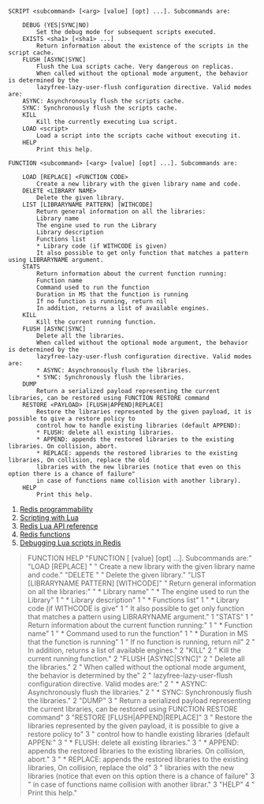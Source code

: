 

```
SCRIPT <subcommand> [<arg> [value] [opt] ...]. Subcommands are:

    DEBUG (YES|SYNC|NO)
        Set the debug mode for subsequent scripts executed.
    EXISTS <sha1> [<sha1> ...]
        Return information about the existence of the scripts in the script cache.
    FLUSH [ASYNC|SYNC]
        Flush the Lua scripts cache. Very dangerous on replicas.
        When called without the optional mode argument, the behavior is determined by the
        lazyfree-lazy-user-flush configuration directive. Valid modes are:
    ASYNC: Asynchronously flush the scripts cache.
    SYNC: Synchronously flush the scripts cache.
    KILL
        Kill the currently executing Lua script.
    LOAD <script>
        Load a script into the scripts cache without executing it.
    HELP
        Print this help.
```

```
FUNCTION <subcommand> [<arg> [value] [opt] ...]. Subcommands are:

    LOAD [REPLACE] <FUNCTION CODE>
        Create a new library with the given library name and code.
    DELETE <LIBRARY NAME>
        Delete the given library.
    LIST [LIBRARYNAME PATTERN] [WITHCODE]
        Return general information on all the libraries:
        Library name
        The engine used to run the Library
        Library description
        Functions list
        * Library code (if WITHCODE is given)
        It also possible to get only function that matches a pattern using LIBRARYNAME argument.
    STATS
        Return information about the current function running:
        Function name
        Command used to run the function
        Duration in MS that the function is running
        If no function is running, return nil
        In addition, returns a list of available engines.
    KILL
        Kill the current running function.
    FLUSH [ASYNC|SYNC]
        Delete all the libraries.
        When called without the optional mode argument, the behavior is determined by the
        lazyfree-lazy-user-flush configuration directive. Valid modes are:
        * ASYNC: Asynchronously flush the libraries.
        * SYNC: Synchronously flush the libraries.
    DUMP
        Return a serialized payload representing the current libraries, can be restored using FUNCTION RESTORE command
    RESTORE <PAYLOAD> [FLUSH|APPEND|REPLACE]
        Restore the libraries represented by the given payload, it is possible to give a restore policy to
        control how to handle existing libraries (default APPEND):
        * FLUSH: delete all existing libraries.
        * APPEND: appends the restored libraries to the existing libraries. On collision, abort.
        * REPLACE: appends the restored libraries to the existing libraries, On collision, replace the old
        libraries with the new libraries (notice that even on this option there is a chance of failure"
        in case of functions name collision with another library).
    HELP
        Print this help.
```



1. [Redis programmability](https://redis.io/docs/latest/develop/programmability/)
2. [Scripting with Lua](https://redis.io/docs/latest/develop/programmability/eval-intro/)
3. [Redis Lua API reference](https://redis.io/docs/latest/develop/programmability/lua-api/)
4. [Redis functions](https://redis.io/docs/latest/develop/programmability/functions-intro/)
5. [Debugging Lua scripts in Redis](https://redis.io/docs/latest/develop/programmability/lua-debugging/)


> FUNCTION HELP
 "FUNCTION <subcommand> [<arg> [value] [opt] ...]. Subcommands are:"
 "LOAD [REPLACE] <FUNCTION CODE>"
 "    Create a new library with the given library name and code."
 "DELETE <LIBRARY NAME>"
 "    Delete the given library."
 "LIST [LIBRARYNAME PATTERN] [WITHCODE]"
 "    Return general information on all the libraries:"
 "    * Library name"
 "    * The engine used to run the Library"
1 "    * Library description"
1 "    * Functions list"
1 "    * Library code (if WITHCODE is give"
1 "    It also possible to get only function that matches a pattern using LIBRARYNAME argument."
1 "STATS"
1 "    Return information about the current function running:"
1 "    * Function name"
1 "    * Command used to run the function"
1 "    * Duration in MS that the function is running"
1 "    If no function is running, return nil"
2 "    In addition, returns a list of available engines."
2 "KILL"
2 "    Kill the current running function."
2 "FLUSH [ASYNC|SYNC]"
2 "    Delete all the libraries."
2 "    When called without the optional mode argument, the behavior is determined by the"
2 "    lazyfree-lazy-user-flush configuration directive. Valid modes are:"
2 "    * ASYNC: Asynchronously flush the libraries."
2 "    * SYNC: Synchronously flush the libraries."
2 "DUMP"
3 "    Return a serialized payload representing the current libraries, can be restored using FUNCTION RESTORE command"
3 "RESTORE <PAYLOAD> [FLUSH|APPEND|REPLACE]"
3 "    Restore the libraries represented by the given payload, it is possible to give a restore policy to"
3 "    control how to handle existing libraries (default APPEN:"
3 "    * FLUSH: delete all existing libraries."
3 "    * APPEND: appends the restored libraries to the existing libraries. On collision, abort."
3 "    * REPLACE: appends the restored libraries to the existing libraries, On collision, replace the old"
3 "      libraries with the new libraries (notice that even on this option there is a chance of failure"
3 "      in case of functions name collision with another librar."
3 "HELP"
4 "    Print this help."